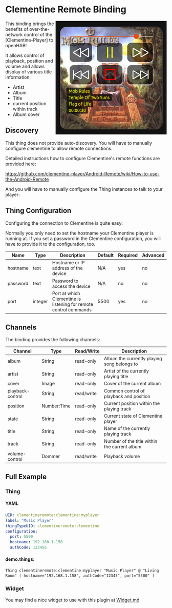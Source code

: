 # Clementine Remote Binding

<img style="float: right; margin: 0 0 5px 5px" src="doc/screenshot.png" alt="Screenshot" />
This binding brings the benefits of over-the-network control of the [Clementine-Player] to openHAB!

It allows control of playback, position and volume and allows display of various title information:

* Artist
* Album
* Title
* current position within track
* Album cover

## Discovery

This thing does not provide auto-discovery.
You will have to manually configure clementine to allow remote connections.

Detailed instructions how to configure Clementine's remote functions are provided here:

https://github.com/clementine-player/Android-Remote/wiki/How-to-use-the-Android-Remote

And you will have to manually configure the Thing instances to talk to your player:

## Thing Configuration

Configuring the connection to Clementine is quite easy:

Normally you only need to set the hostname your Clementine player is running at.
If you set a password in the Clementine configuration, you will have to provide it to the configuration, too.

| Name     | Type    | Description                                                       | Default | Required | Advanced |
|----------|---------|-------------------------------------------------------------------|---------|----------|----------|
| hostname | text    | Hostname or IP address of the device                              | N/A     | yes      | no       |
| password | text    | Password to access the device                                     | N/A     | no       | no       |
| port     | integer | Port at which Clementine is listening for remote control commands | 5500    | yes      | no       |

## Channels

The binding provides the following channels:

| Channel          | Type        | Read/Write  | Description                                  |
|------------------|-------------|-------------|----------------------------------------------|
| album            | String      | read-only   | Album the currently playing song belongs to  |
| artist           | String      | read-only   | Artist of the currently playing title        |
| cover            | Image       | read-only   | Cover of the current album                   |
| playback-control | String      | read/write  | Common control of playback and position      |
| position         | Number:Time | read-only   | Current position within the playing track    |
| state            | String      | read-only   | Current state of Clementine player           |
| title            | String      | read-only   | Name of the currently playing track          |
| track            | String      | read-only   | Number of the title within the current album |
| volume-control   | Dommer      | read/write  | Playback volume                              |



## Full Example

### Thing

#### YAML
```yaml
UID: clementineremote:clementine:myplayer
label: "Music Player"
thingTypeUID: clementineremote:clementine
configuration:
  port: 5500
  hostname: 192.168.1.158
  authCode: 123456
```

#### demo.things:

```
Thing clementineremote:clementine:myplayer "Music Player" @ "Living Room" [ hostname="192.168.1.158", authCode="12345", port="5500" ]
```

### Widget

You may find a nice widget to use with this plugin at [Widget.md]

[Clementine-Player]: https://www.clementine-player.org/
[Links]: doc/useful%20links.md
[Widget.md]: Widget.md